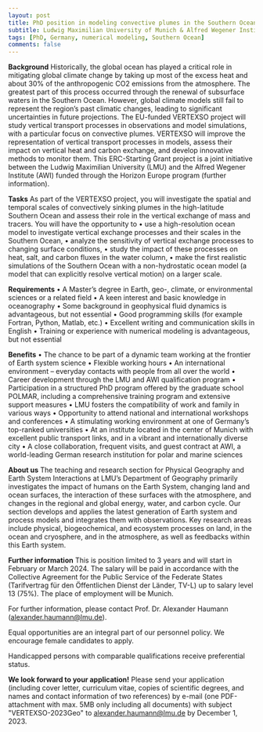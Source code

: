 ```yaml
---
layout: post
title: PhD position in modeling convective plumes in the Southern Ocean (Munich, Germany)
subtitle: Ludwig Maximilian University of Munich & Alfred Wegener Institute
tags: [PhD, Germany, numerical modeling, Southern Ocean]
comments: false
---
```


**Background**
Historically, the global ocean has played a critical role in mitigating global climate change by taking up most of the excess heat and about 30% of the anthropogenic CO2 emissions from the atmosphere. The greatest part of this process occurred through the renewal of subsurface waters in the Southern Ocean. However, global climate models still fail to represent the region’s past climatic changes, leading to significant uncertainties in future projections. The EU-funded VERTEXSO project will study vertical transport processes in observations and model simulations, with a particular focus on convective plumes. VERTEXSO will improve the representation of vertical transport processes in models, assess their impact on vertical heat and carbon exchange, and develop innovative methods to monitor them. This ERC-Starting Grant project is a joint initiative between the Ludwig Maximilian University (LMU) and the Alfred Wegener Institute (AWI) funded through the Horizon Europe program (further information).

**Tasks**
As part of the VERTEXSO project, you will investigate the spatial and temporal scales of convectively sinking plumes in the high-latitude Southern Ocean and assess their role in the vertical exchange of mass and tracers. You will have the opportunity to
•	use a high-resolution ocean model to investigate vertical exchange processes and their scales in the Southern Ocean,
•	analyze the sensitivity of vertical exchange processes to changing surface conditions,
•	study the impact of these processes on heat, salt, and carbon fluxes in the water column,
•	make the first realistic simulations of the Southern Ocean with a non-hydrostatic ocean model (a model that can explicitly resolve vertical motion) on a larger scale.

**Requirements**
•	A Master’s degree in Earth, geo-, climate, or environmental sciences or a related field
•	A keen interest and basic knowledge in oceanography
•	Some background in geophysical fluid dynamics is advantageous, but not essential
•	Good programming skills (for example Fortran, Python, Matlab, etc.)
•	Excellent writing and communication skills in English
•	Training or experience with numerical modeling is advantageous, but not essential

**Benefits**
•	The chance to be part of a dynamic team working at the frontier of Earth system science
•	Flexible working hours
•	An international environment – everyday contacts with people from all over the world
•	Career development through the LMU and AWI qualification program
•	Participation in a structured PhD program offered by the graduate school POLMAR, including a comprehensive training program and extensive support measures
•	LMU fosters the compatibility of work and family in various ways
•	Opportunity to attend national and international workshops and conferences
•	A stimulating working environment at one of Germany’s top-ranked universities
•	At an institute located in the center of Munich with excellent public transport links, and in a vibrant and internationally diverse city
•	A close collaboration, frequent visits, and guest contract at AWI, a world-leading German research institution for polar and marine sciences

**About us**
The teaching and research section for Physical Geography and Earth System Interactions at LMU’s Department of Geography primarily investigates the impact of humans on the Earth System, changing land and ocean surfaces, the interaction of these surfaces with the atmosphere, and changes in the regional and global energy, water, and carbon cycle. Our section develops and applies the latest generation of Earth system and process models and integrates them with observations. Key research areas include physical, biogeochemical, and ecosystem processes on land, in the ocean and cryosphere, and in the atmosphere, as well as feedbacks within this Earth system.

**Further information**
This is position limited to 3 years and will start in February or March 2024. The salary will be paid in accordance with the Collective Agreement for the Public Service of the Federate States (Tarifvertrag für den Öffentlichen Dienst der Länder, TV-L) up to salary level 13 (75%). The place of employment will be Munich.

For further information, please contact Prof. Dr. Alexander Haumann (alexander.haumann@lmu.de).

Equal opportunities are an integral part of our personnel policy. We encourage female candidates to apply.

Handicapped persons with comparable qualifications receive preferential status. 

**We look forward to your application!**
Please send your application (including cover letter, curriculum vitae, copies of scientific degrees, and names and contact information of two references) by e-mail (one PDF-attachment with max. 5MB only including all documents) with subject "VERTEXSO-2023Geo" to alexander.haumann@lmu.de by December 1, 2023.
